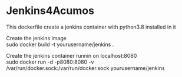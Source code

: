 # Jenkins4Acumos

This dockerfile create a jenkins container with python3.8 installed in it

Create the jenkins image  
sudo docker build -t yourusername/jenkins .


Create the jenkins container runnin on localhost:8080  
sudo docker run -d -p8080:8080 -v /var/run/docker.sock:/var/run/docker.sock yourusername/jenkins


